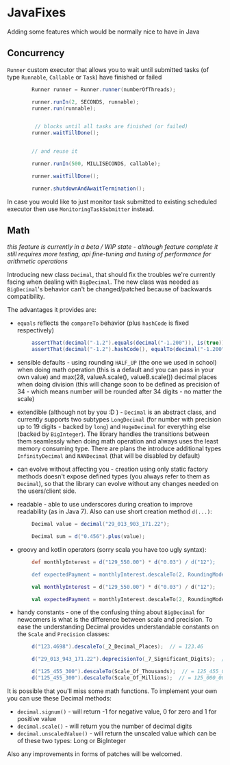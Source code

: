 # JavaFixes

Adding some features which would be normally nice to have in Java

## Concurrency

`Runner` custom executor that allows you to wait until submitted tasks (of type `Runnable`, `Callable` or `Task`) have finished or failed

```Java
        Runner runner = Runner.runner(numberOfThreads);

        runner.runIn(2, SECONDS, runnable);
        runner.run(runnable);


         // blocks until all tasks are finished (or failed)
        runner.waitTillDone();


        // and reuse it

        runner.runIn(500, MILLISECONDS, callable);

        runner.waitTillDone();

        runner.shutdownAndAwaitTermination();

```

In case you would like to just monitor task submitted to existing scheduled executor then use `MonitoringTaskSubmitter` instead.

## Math

*this feature is currently in a beta / WIP state - although feature complete it still requires more testing, api fine-tuning and tuning of performance for arithmetic operations*

Introducing new class `Decimal`, that should fix the troubles we're currently facing when dealing with `BigDecimal`. The new class was needed as `BigDecimal`'s behavior can't be changed/patched because of backwards compatibility.

The advantages it provides are:

* `equals` reflects the `compareTo` behavior (plus `hashCode` is fixed respectively)

```Java
        assertThat(decimal("-1.2").equals(decimal("-1.200")), is(true));
        assertThat(decimal("-1.2").hashCode(), equalTo(decimal("-1.200").hashCode()));
```

* sensible defaults - using rounding `HALF_UP` (the one we used in school) when doing math operation (this is a default and you can pass in your own value) and max(28, valueA.scale(), valueB.scale()) decimal places when doing division (this will change soon to be defined as precision of 34 - which means number will be rounded after 34 digits - no matter the scale)

* extendible (although not by you :D ) - `Decimal` is an abstract class, and currently supports two subtypes `LongDecimal` (for number with precision up to 19 digits - backed by `long`) and `HugeDecimal` for everything else (backed by `BigInteger`). The library handles the transitions between them seamlessly when doing math operation and always uses the least memory consuming type. There are plans the introduce additional types `InfinityDecimal` and `NANDecimal` (that will be disabled by default)

* can evolve without affecting you - creation using only static factory methods doesn't expose defined types (you always refer to them as `Decimal`), so that the library can evolve without any changes needed on the users/client side.

* readable - able to use underscores during creation to improve readability (as in Java 7). Also can use short creation method `d(...)`:

```Java
        Decimal value = decimal("29_013_903_171.22");

        Decimal sum = d("0.456").plus(value);
```

* groovy and kotlin operators (sorry scala you have too ugly syntax):

```Groovy
        def monthlyInterest = d("129_550.00") * d("0.03") / d("12");

        def expectedPayment = monthlyInterest.descaleTo(2, RoundingMode.UP)
```

```Kotlin
        val monthlyInterest = d("129_550.00") * d("0.03") / d("12");

        val expectedPayment = monthlyInterest.descaleTo(2, RoundingMode.UP)
```

* handy constants - one of the confusing thing about `BigDecimal` for newcomers is what is the difference between scale and precision. To ease the understanding Decimal provides understandable constants on the `Scale` and `Precision` classes:

```Java
        d("123.4698").descaleTo(_2_Decimal_Places);  // = 123.46

        d("29_013_943_171.22").deprecisionTo(_7_Significant_Digits);  // = 29_013_940_000

        d("125_455_300").descaleTo(Scale_Of_Thousands);  // = 125_455_000
        d("125_455_300").descaleTo(Scale_Of_Millions);  // = 125_000_000
```

It is possible that you'll miss some math functions. To implement your own you can use these Decimal methods:
* `decimal.signum()` - will return -1 for negative value, 0 for zero and 1 for positive value
* `decimal.scale()` - will return you the number of decimal digits
* `decimal.unscaledValue()` - will return the unscaled value which can be of these two types: Long or BigInteger

Also any improvements in forms of patches will be welcomed.